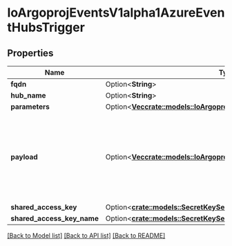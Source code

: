 # IoArgoprojEventsV1alpha1AzureEventHubsTrigger

## Properties

Name | Type | Description | Notes
------------ | ------------- | ------------- | -------------
**fqdn** | Option<**String**> |  | [optional]
**hub_name** | Option<**String**> |  | [optional]
**parameters** | Option<[**Vec<crate::models::IoArgoprojEventsV1alpha1TriggerParameter>**](io.argoproj.events.v1alpha1.TriggerParameter.md)> |  | [optional]
**payload** | Option<[**Vec<crate::models::IoArgoprojEventsV1alpha1TriggerParameter>**](io.argoproj.events.v1alpha1.TriggerParameter.md)> | Payload is the list of key-value extracted from an event payload to construct the request payload. | [optional]
**shared_access_key** | Option<[**crate::models::SecretKeySelector**](SecretKeySelector.md)> |  | [optional]
**shared_access_key_name** | Option<[**crate::models::SecretKeySelector**](SecretKeySelector.md)> |  | [optional]

[[Back to Model list]](../README.md#documentation-for-models) [[Back to API list]](../README.md#documentation-for-api-endpoints) [[Back to README]](../README.md)


